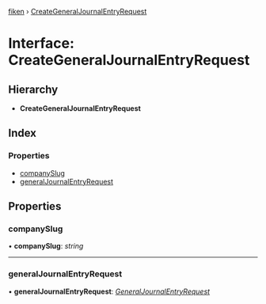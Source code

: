 [fiken](../README.md) › [CreateGeneralJournalEntryRequest](creategeneraljournalentryrequest.md)

# Interface: CreateGeneralJournalEntryRequest

## Hierarchy

* **CreateGeneralJournalEntryRequest**

## Index

### Properties

* [companySlug](creategeneraljournalentryrequest.md#companyslug)
* [generalJournalEntryRequest](creategeneraljournalentryrequest.md#generaljournalentryrequest)

## Properties

###  companySlug

• **companySlug**: *string*

___

###  generalJournalEntryRequest

• **generalJournalEntryRequest**: *[GeneralJournalEntryRequest](generaljournalentryrequest.md)*
